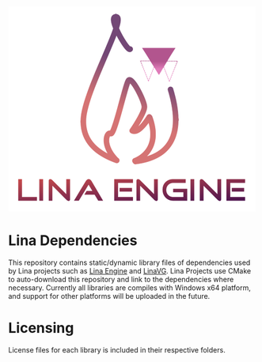 

![Lina](Docs/Images/LinaLogo.png)

# Lina Dependencies

This repository contains static/dynamic library files of dependencies used by Lina projects such as [Lina Engine](https://github.com/inanevin/LinaEngine) and [LinaVG](https://github.com/inanevin/VG).
Lina Projects use CMake to auto-download this repository and link to the dependencies where necessary. Currently all libraries are compiles with Windows x64 platform, and support
for other platforms will be uploaded in the future.

# Licensing

License files for each library is included in their respective folders.
